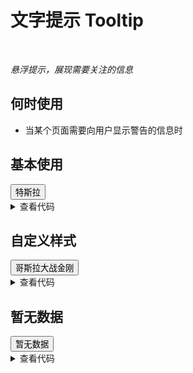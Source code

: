 # 文字提示 Tooltip

<br/>

*悬浮提示，展现需要关注的信息*

## 何时使用

- 当某个页面需要向用户显示警告的信息时

## 基本使用

<Tooltip :maxWidth="240">
  <template #title>特斯拉(Tesla)是美国一家电动汽车及能源公司，总部位于帕洛阿托(Palo Alto)，市值达2100亿美元，产销电动汽车、太阳能板、及储能设备</template>
  <Button type="primary">特斯拉</Button>
</Tooltip>

<details>
<summary>查看代码</summary>

```vue
<template>
  <Tooltip :maxWidth="240">
    <template #title>特斯拉(Tesla)是美国一家电动汽车及能源公司，总部位于帕洛阿托(Palo Alto)，市值达2100亿美元，产销电动汽车、太阳能板、及储能设备</template>
    <Button type="primary">特斯拉</Button>
  </Tooltip>
</template>
```

</details>

## 自定义样式

<Tooltip :maxWidth="280" :fontSize="14" color="rgba(0, 0, 0, 0.85)" backgroundColor="#FFF">
  <template #title>《哥斯拉大战金刚》是由美国传奇影业公司出品，亚当·温佳德执导，亚历山大·斯卡斯加德、米莉·博比·布朗、丽贝卡·豪尔、凯莉·霍特尔、布莱恩·泰里·亨利、小栗旬联合主演的动作科幻片，于2021于3月26日在中国内地上映</template>
  <Button type="primary">哥斯拉大战金刚</Button>
</Tooltip>

<details>
<summary>查看代码</summary>

```vue
<template>
  <Tooltip :maxWidth="280" :fontSize="14" color="rgba(0, 0, 0, 0.85)" backgroundColor="#FFF">
    <template #title>《哥斯拉大战金刚》是由美国传奇影业公司出品，亚当·温佳德执导，亚历山大·斯卡斯加德、米莉·博比·布朗、丽贝卡·豪尔、凯莉·霍特尔、布莱恩·泰里·亨利、小栗旬联合主演的动作科幻片，于2021于3月26日在中国内地上映</template>
    <Button type="primary">哥斯拉大战金刚</Button>
  </Tooltip>
</template>
```

</details>

## 暂无数据

<Tooltip>
  <Button type="primary">暂无数据</Button>
</Tooltip>

<details>
<summary>查看代码</summary>

```vue
<template>
  <Tooltip>
    <Button type="primary">暂无数据</Button>
  </Tooltip>
</template>
```

</details>
